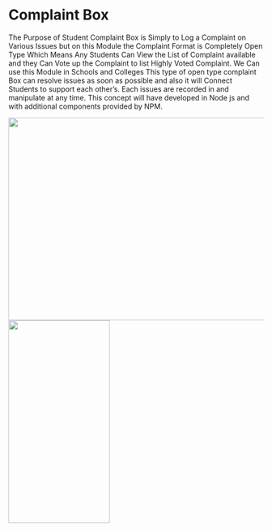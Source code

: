 # Complaint Box

The Purpose of Student Complaint Box is Simply to Log a Complaint on Various Issues but on this Module the Complaint Format is Completely Open Type Which Means Any Students Can View the List of Complaint available and they Can Vote up the Complaint to list Highly Voted Complaint. We Can use this Module in Schools and Colleges This type of open type complaint Box can resolve issues as soon as possible and also it will Connect Students to support each other’s. Each issues are recorded in and manipulate at any time.  This concept will have developed in Node js and with additional components provided by NPM. 

<img src="https://user-images.githubusercontent.com/70213104/130217112-7eb1b632-fd35-4516-87ea-ed1042eb178f.PNG" width="800" height="400" />
<img src="https://user-images.githubusercontent.com/70213104/130217123-4d1dd2e5-0ccb-4e65-b012-319279c73075.PNG" width="200" height="400" />
